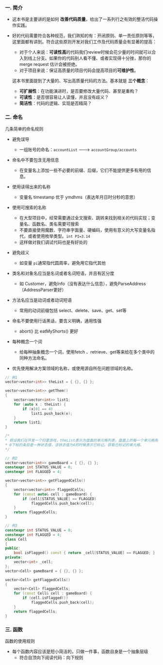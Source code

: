 ### 一. 简介

- 这本书是主要讲的是如何 **改善代码质量**，给出了一系列行之有效的整洁代码操作实践。
- 好的代码需要符合各种规范，我们熟知的有：开闭原则、单一责任原则等等，这里面都有讲到。符合这些原则开发对我们工作及代码质量会有显著的提高：

  - 对于个人来说：**可读性高**的代码我们review时候会花少量的时间就可以合入到线上分支。如果你的代码别人看不懂、或者实现得十分挫，那你的 merge request 估计会被拒绝。
  - 对于项目来说：保证高质量的项目代码会提高项目的**可维护性**。

  这本书里面提到了大量的、写出高质量代码的方法。基本就是 **三个概念**：

  - **可扩展性**：在功能演进时，是否要修改大量代码、甚至是重构？
  - **可读性**：是否很容易让人读懂，并且没有歧义？
  - **简洁性**：代码的逻辑、实现是否精简？

### 二. 命名

几条简单的命名规则

- 避免误导

  - 一组账号的命名：`accountList`  ---> `accountGroup/accounts`
- 命名中不要包含无用信息

  - 在变量名上添加一些不必要的前缀、后缀，它们不能提供更多有用的信息。
- 使用读得出来的名称

  - 变量名 timestamp 优于 ymdhms（表达年月日时分秒的意思）
- 使用可搜索的名称

  - 在大型项目中，经常需要通过全文搜索、跳转来找到相关的代码实现；变量名、函数名、类名需要可搜索
  - 不要直接使用魔数、字符串字面量、硬编码，使用有意义的大写变量名指代，或者使用枚举类型。`int PI=3.14`
  - 这样做对我们调试代码也是有好处的
- 避免歧义

  - 如变量 `pi`通常指代圆周率，避免用它指代其他
- 类名和对象名应当是名词或者名词短语，并且有区分度

  - 如 Customer，避免Info（没有表达什么信息），避免ParseAddress（AddressParser更好）
- 方法名应当是动词或者动词短语

  - 常用的动词前缀包括 select、delete、save、get、set等
- 命名不要使用行话黑话，要含义明确，通用性强

  - abort() 比 eatMyShorts() 更好
- 每种概念一个词

  - 给每种抽象概念一个词，使用fetch 、retrieve、get等来给在多个类中的同种方法命名。
- 优先使用解决方案领域的名称，或使用源自所在问题领域的名称。

```cpp
// 例1
vector<vector<int>> theList = { {}, {} };

vector<vector<int>> getThem()
{
	vector<vector<int>> list1;
	for (auto x : theList) {
		if (x[0] == 4)
			list1.push_back(x);
	}
	return list1;
}

/*
* 假设我们在开发一个扫雷游戏，theList表示为盘面的单元格列表，盘面上的每一个单元格用一个数组表示，
* 0下标的条目是一种状态值，该状态值为4的时候表示已标记。获取已标记的单元格。
*/

// 例2
vector<vector<int>> gameBoard = { {}, {} };
constexpr int STATUS_VALUE = 0;
constexpr int FLAGGED = 4;

vector<vector<int>> getFlaggedCells()
{
	vector<vector<int>> flaggedCells;
	for (const auto& cell : gameBoard) {
		if (cell[STATUS_VALUE] == FLAGGED)
			flaggedCells.push_back(cell);
	}
	return flaggedCells;
}

// 例3
constexpr int STATUS_VALUE = 0;
constexpr int FLAGGED = 4;
class Cell 
{
public:
    bool isFlagged() const { return _cell[STATUS_VALUE] == FLAGGED; }
private:
    vector<int> _cell;
};
vector<Cell> gameBoard = { {}, {} };

vector<Cell> getFlaggedCells()
{
	vector<Cell> flaggedCells;
	for (const Cell& cell : gameBoard) {
		if (cell.isFlagged())
			flaggedCells.push_back(cell);
	}
	return flaggedCells;
}

```

### 三. 函数

函数的使用规则

- 每个函数内容应该是短小简洁的，只做一件事，函数自身是一个抽象层级
  - 符合自顶向下阅读代码：向下规则

```cpp


```
